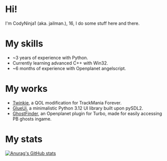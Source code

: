 # Hi!
I'm CodyNinja1 (aka. jailman.), 16, I do some stuff here and there.

# My skills
- ~3 years of experience with Python.
- Currently learning advanced C++ with Win32.
- ~6 months of experience with Openplanet angelscript.

# My works
- [Twinkie](https://github.com/TwinkieTweaks/Twinkie), a QOL modification for TrackMania Forever.
- [GlueUi](https://github.com/CodyNinja1/GlueUi), a minimalistic Python 3.12 UI library built upon pySDL2.
- [GhostFinder](https://github.com/CodyNinja1/GhostFinder), an Openplanet plugin for Turbo, made for easily accessing PB ghosts ingame.

# My stats
[![Anurag's GitHub stats](https://github-readme-stats.vercel.app/api?username=CodyNinja1&theme=tokyonight&rank_icon=github)](https://github.com/anuraghazra/github-readme-stats)
